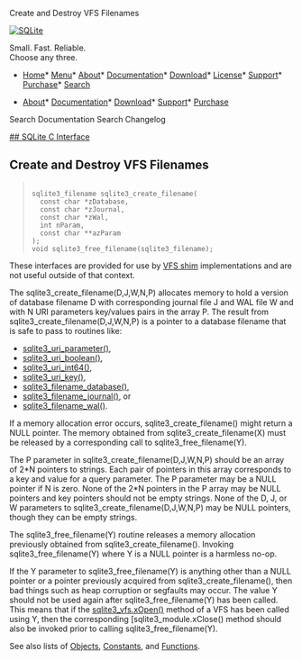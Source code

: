 




Create and Destroy VFS Filenames




[![SQLite](../images/sqlite370_banner.gif)](../index.html)


Small. Fast. Reliable.  
Choose any three.


* [Home](../index.html)* [Menu](javascript:void(0))* [About](../about.html)* [Documentation](../docs.html)* [Download](../download.html)* [License](../copyright.html)* [Support](../support.html)* [Purchase](../prosupport.html)* [Search](javascript:void(0))




* [About](../about.html)* [Documentation](../docs.html)* [Download](../download.html)* [Support](../support.html)* [Purchase](../prosupport.html)






Search Documentation
Search Changelog









[## SQLite C Interface](../c3ref/intro.html)
## Create and Destroy VFS Filenames




> ```
> 
> sqlite3_filename sqlite3_create_filename(
>   const char *zDatabase,
>   const char *zJournal,
>   const char *zWal,
>   int nParam,
>   const char **azParam
> );
> void sqlite3_free_filename(sqlite3_filename);
> 
> ```



These interfaces are provided for use by [VFS shim](../vfs.html#shim) implementations and
are not useful outside of that context.


The sqlite3\_create\_filename(D,J,W,N,P) allocates memory to hold a version of
database filename D with corresponding journal file J and WAL file W and
with N URI parameters key/values pairs in the array P. The result from
sqlite3\_create\_filename(D,J,W,N,P) is a pointer to a database filename that
is safe to pass to routines like:
* [sqlite3\_uri\_parameter()](../c3ref/uri_boolean.html),
* [sqlite3\_uri\_boolean()](../c3ref/uri_boolean.html),
* [sqlite3\_uri\_int64()](../c3ref/uri_boolean.html),
* [sqlite3\_uri\_key()](../c3ref/uri_boolean.html),
* [sqlite3\_filename\_database()](../c3ref/filename_database.html),
* [sqlite3\_filename\_journal()](../c3ref/filename_database.html), or
* [sqlite3\_filename\_wal()](../c3ref/filename_database.html).


If a memory allocation error occurs, sqlite3\_create\_filename() might
return a NULL pointer. The memory obtained from sqlite3\_create\_filename(X)
must be released by a corresponding call to sqlite3\_free\_filename(Y).


The P parameter in sqlite3\_create\_filename(D,J,W,N,P) should be an array
of 2\*N pointers to strings. Each pair of pointers in this array corresponds
to a key and value for a query parameter. The P parameter may be a NULL
pointer if N is zero. None of the 2\*N pointers in the P array may be
NULL pointers and key pointers should not be empty strings.
None of the D, J, or W parameters to sqlite3\_create\_filename(D,J,W,N,P) may
be NULL pointers, though they can be empty strings.


The sqlite3\_free\_filename(Y) routine releases a memory allocation
previously obtained from sqlite3\_create\_filename(). Invoking
sqlite3\_free\_filename(Y) where Y is a NULL pointer is a harmless no\-op.


If the Y parameter to sqlite3\_free\_filename(Y) is anything other
than a NULL pointer or a pointer previously acquired from
sqlite3\_create\_filename(), then bad things such as heap
corruption or segfaults may occur. The value Y should not be
used again after sqlite3\_free\_filename(Y) has been called. This means
that if the [sqlite3\_vfs.xOpen()](../c3ref/vfs.html#sqlite3vfsxopen) method of a VFS has been called using Y,
then the corresponding \[sqlite3\_module.xClose() method should also be
invoked prior to calling sqlite3\_free\_filename(Y).


See also lists of
 [Objects](../c3ref/objlist.html),
 [Constants](../c3ref/constlist.html), and
 [Functions](../c3ref/funclist.html).



